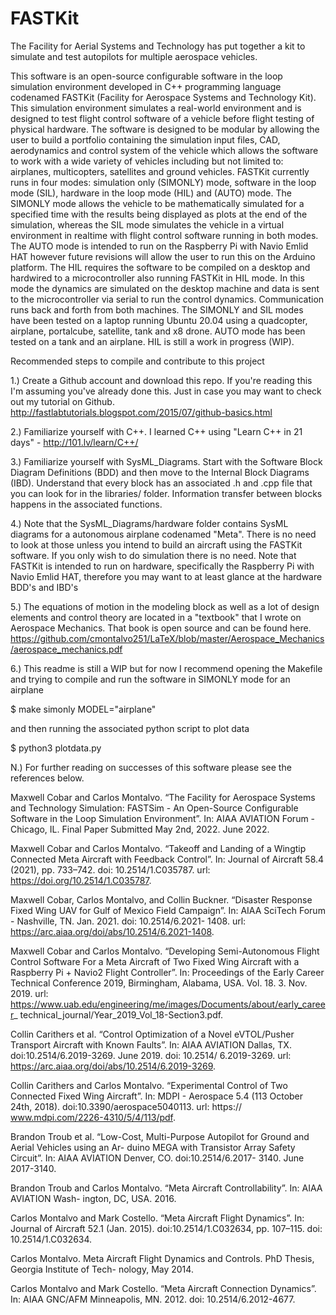 # FASTKit
The Facility for Aerial Systems and Technology has put together a kit to simulate and test autopilots for multiple aerospace vehicles.

This software is an open-source configurable software in the loop simulation environment developed in C++ programming language codenamed FASTKit (Facility for
Aerospace Systems and Technology Kit). This simulation environment simulates a real-world environment and is designed to test flight control software of a vehicle before flight testing of physical hardware. The software is designed to be modular by allowing the user to build a portfolio containing the simulation input files, CAD, aerodynamics and control system of the vehicle which allows the software to work with a wide variety of vehicles including but not limited to: airplanes, multicopters, satellites and ground vehicles. FASTKit currently runs in four modes: simulation only (SIMONLY) mode, software in the loop mode (SIL), hardware in the loop mode (HIL) and (AUTO) mode. The SIMONLY mode allows the vehicle to be mathematically simulated for a specified time with the results being displayed as plots at the end of the simulation, whereas the SIL mode simulates the vehicle in a virtual environment in realtime with flight control software running in both modes. The AUTO mode is intended to run on the Raspberry Pi with Navio Emlid HAT however future revisions will allow the user to run this on the Arduino platform. The HIL requires the software to be compiled on a desktop and hardwired to a microcontroller also running FASTKit in HIL mode. In this mode the dynamics are simulated on the desktop machine and data is sent to the microcontroller via serial to run the control dynamics. Communication runs back and forth from both machines. The SIMONLY and SIL modes have been tested on a laptop running Ubuntu 20.04 using a quadcopter, airplane, portalcube, satellite, tank and x8 drone. AUTO mode has been tested on a tank and an airplane. HIL is still a work in progress (WIP).

Recommended steps to compile and contribute to this project

1.) Create a Github account and download this repo. If you're reading this I'm assuming you've already done this. Just in case you may want to check out my tutorial on Github. http://fastlabtutorials.blogspot.com/2015/07/github-basics.html

2.) Familiarize yourself with C++. I learned C++ using "Learn C++ in 21 days" - http://101.lv/learn/C++/

3.) Familiarize yourself with SysML_Diagrams. Start with the Software Block Diagram Definitions (BDD) and then move to the Internal Block Diagrams (IBD). Understand that every block has an associated .h and .cpp file that you can look for in the libraries/ folder. Information transfer between blocks happens in the associated functions. 

4.) Note that the SysML_Diagrams/hardware folder contains SysML diagrams for a autonomous airplane codenamed "Meta". There is no need to look at those unless you intend to build an aircraft using the FASTKit software. If you only wish to do simulation there is no need. Note that FASTKit is intended to run on hardware, specifically the Raspberry Pi with Navio Emlid HAT, therefore you may want to at least glance at the hardware BDD's and IBD's

5.) The equations of motion in the modeling block as well as a lot of design elements and control theory are located in a "textbook" that I wrote on Aerospace Mechanics. That book is open source and can be found here. https://github.com/cmontalvo251/LaTeX/blob/master/Aerospace_Mechanics/aerospace_mechanics.pdf

6.) This readme is still a WIP but for now I recommend opening the Makefile and trying to compile and run the software in SIMONLY mode for an airplane

$ make simonly MODEL="airplane"

and then running the associated python script to plot data

$ python3 plotdata.py

N.) For further reading on successes of this software please see the references below.

Maxwell Cobar and Carlos Montalvo. “The Facility for Aerospace Systems and Technology Simulation:
FASTSim - An Open-Source Configurable Software in the Loop Simulation Environment”. In: AIAA
AVIATION Forum - Chicago, IL. Final Paper Submitted May 2nd, 2022. June 2022.
 
Maxwell Cobar and Carlos Montalvo. “Takeoff and Landing of a Wingtip Connected Meta Aircraft
with Feedback Control”. In: Journal of Aircraft 58.4 (2021), pp. 733–742. doi: 10.2514/1.C035787.
url: https://doi.org/10.2514/1.C035787.

Maxwell Cobar, Carlos Montalvo, and Collin Buckner. “Disaster Response Fixed Wing UAV for Gulf of
Mexico Field Campaign”. In: AIAA SciTech Forum - Nashville, TN. Jan. 2021. doi: 10.2514/6.2021-
1408. url: https://arc.aiaa.org/doi/abs/10.2514/6.2021-1408.

Maxwell Cobar and Carlos Montalvo. “Developing Semi-Autonomous Flight Control Software For a
Meta Aircraft of Two Fixed Wing Aircraft with a Raspberry Pi + Navio2 Flight Controller”. In:
Proceedings of the Early Career Technical Conference 2019, Birmingham, Alabama, USA. Vol. 18. 3.
Nov. 2019. url: https://www.uab.edu/engineering/me/images/Documents/about/early_career_
technical_journal/Year_2019_Vol_18-Section3.pdf.

Collin Carithers et al. “Control Optimization of a Novel eVTOL/Pusher Transport Aircraft with
Known Faults”. In: AIAA AVIATION Dallas, TX. doi:10.2514/6.2019-3269. June 2019. doi: 10.2514/
6.2019-3269. url: https://arc.aiaa.org/doi/abs/10.2514/6.2019-3269.

Collin Carithers and Carlos Montalvo. “Experimental Control of Two Connected Fixed Wing Aircraft”.
In: MDPI - Aerospace 5.4 (113 October 24th, 2018). doi:10.3390/aerospace5040113. url: https://
www.mdpi.com/2226-4310/5/4/113/pdf.

Brandon Troub et al. “Low-Cost, Multi-Purpose Autopilot for Ground and Aerial Vehicles using an Ar-
duino MEGA with Transistor Array Safety Circuit”. In: AIAA AVIATION Denver, CO. doi:10.2514/6.2017-
3140. June 2017-3140.

Brandon Troub and Carlos Montalvo. “Meta Aircraft Controllability”. In: AIAA AVIATION Wash-
ington, DC, USA. 2016.

Carlos Montalvo and Mark Costello. “Meta Aircraft Flight Dynamics”. In: Journal of Aircraft 52.1
(Jan. 2015). doi:10.2514/1.C032634, pp. 107–115. doi: 10.2514/1.C032634.

Carlos Montalvo. Meta Aircraft Flight Dynamics and Controls. PhD Thesis, Georgia Institute of Tech-
nology, May 2014.

Carlos Montalvo and Mark Costello. “Meta Aircraft Connection Dynamics”. In: AIAA GNC/AFM
Minneapolis, MN. 2012. doi: 10.2514/6.2012-4677.